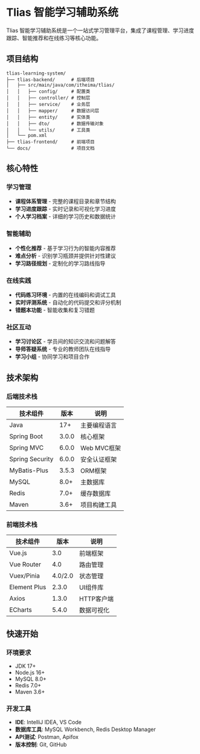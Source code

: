 # Tlias 智能学习辅助系统

Tlias 智能学习辅助系统是一个一站式学习管理平台，集成了课程管理、学习进度跟踪、智能推荐和在线练习等核心功能。

## 项目结构

```plaintext
tlias-learning-system/
├── tlias-backend/      # 后端项目
│   ├── src/main/java/com/itheima/tlias/
│   │   ├── config/     # 配置类
│   │   ├── controller/ # 控制层
│   │   ├── service/    # 业务层
│   │   ├── mapper/     # 数据访问层
│   │   ├── entity/     # 实体类
│   │   ├── dto/        # 数据传输对象
│   │   └── utils/      # 工具类
│   └── pom.xml
├── tlias-frontend/     # 前端项目
└── docs/               # 项目文档
```


## 核心特性

### 学习管理
- **课程体系管理** - 完整的课程目录和章节结构
- **学习进度跟踪** - 实时记录和可视化学习进度
- **个人学习档案** - 详细的学习历史和数据统计

### 智能辅助
- **个性化推荐** - 基于学习行为的智能内容推荐
- **难点分析** - 识别学习瓶颈并提供针对性建议
- **学习路径规划** - 定制化的学习路线指导

### 在线实践
- **代码练习环境** - 内置的在线编码和调试工具
- **实时评测系统** - 自动化的代码提交和评分机制
- **错题本功能** - 智能收集和复习错题

### 社区互动
- **学习讨论区** - 学员间的知识交流和问题解答
- **导师答疑系统** - 专业的教师团队在线指导
- **学习小组** - 协同学习和项目合作

## 技术架构

### 后端技术栈
| 技术组件 | 版本 | 说明 |
|---------|------|------|
| Java | 17+ | 主要编程语言 |
| Spring Boot | 3.0.0 | 核心框架 |
| Spring MVC | 6.0.0 | Web MVC框架 |
| Spring Security | 6.0.0 | 安全认证框架 |
| MyBatis-Plus | 3.5.3 | ORM框架 |
| MySQL | 8.0+ | 主数据库 |
| Redis | 7.0+ | 缓存数据库 |
| Maven | 3.6+ | 项目构建工具 |

### 前端技术栈
| 技术组件 | 版本 | 说明 |
|---------|------|------|
| Vue.js | 3.0 | 前端框架 |
| Vue Router | 4.0 | 路由管理 |
| Vuex/Pinia | 4.0/2.0 | 状态管理 |
| Element Plus | 2.3.0 | UI组件库 |
| Axios | 1.3.0 | HTTP客户端 |
| ECharts | 5.4.0 | 数据可视化 |

## 快速开始

### 环境要求
- JDK 17+
- Node.js 16+
- MySQL 8.0+
- Redis 7.0+
- Maven 3.6+

### 开发工具
- **IDE**: IntelliJ IDEA, VS Code
- **数据库工具**: MySQL Workbench, Redis Desktop Manager
- **API测试**: Postman, Apifox
- **版本控制**: Git, GitHub

